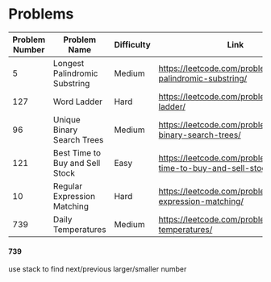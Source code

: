 # Problems

| Problem Number | Problem Name                    | Difficulty | Link                                                         | Notes      |
| -------------- | ------------------------------- | ---------- | ------------------------------------------------------------ | ---------- |
| 5              | Longest Palindromic Substring   | Medium     | https://leetcode.com/problems/longest-palindromic-substring/ |            |
| 127            | Word Ladder                     | Hard       | https://leetcode.com/problems/word-ladder/                   |            |
| 96             | Unique Binary Search Trees      | Medium     | https://leetcode.com/problems/unique-binary-search-trees/    |            |
| 121            | Best Time to Buy and Sell Stock | Easy       | https://leetcode.com/problems/best-time-to-buy-and-sell-stock/ |            |
| 10             | Regular Expression Matching     | Hard       | https://leetcode.com/problems/regular-expression-matching/   |            |
| 739            | Daily Temperatures              | Medium     | https://leetcode.com/problems/daily-temperatures/            | Time Limit |











#### 739

use stack to find next/previous larger/smaller number



